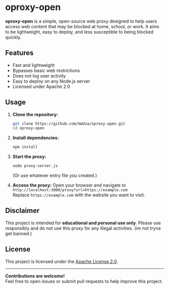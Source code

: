 # oproxy-open

**oproxy-open** is a simple, open-source web proxy designed to help users access web content that may be blocked at home, school, or work. It aims to be lightweight, easy to deploy, and less susceptible to being blocked quickly.

## Features

- Fast and lightweight
- Bypasses basic web restrictions
- Does not log user activity
- Easy to deploy on any Node.js server
- Licensed under Apache 2.0

## Usage

1. **Clone the repository:**
   ```bash
   git clone https://github.com/UwUza/oproxy-open.git
   cd oproxy-open
   ```

2. **Install dependencies:**
   ```bash
   npm install
   ```

3. **Start the proxy:**
   ```bash
   node proxy-server.js
   ```
   (Or use whatever entry file you created.)

4. **Access the proxy:**
   Open your browser and navigate to `http://localhost:3000/proxy?url=https://example.com`  
   Replace `https://example.com` with the website you want to visit.

## Disclaimer

This project is intended for **educational and personal use only**. Please use responsibly and do not use this proxy for any illegal activities. (im not tryna get banned.)

## License

This project is licensed under the [Apache License 2.0](LICENSE).

---

**Contributions are welcome!**  
Feel free to open issues or submit pull requests to help improve this project.
